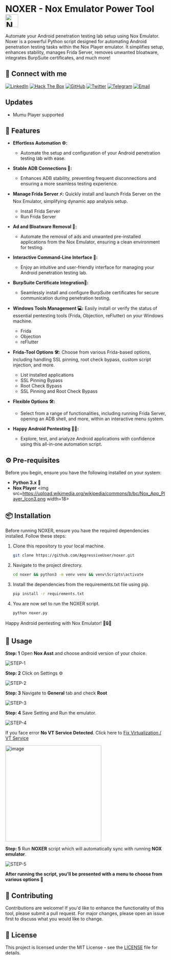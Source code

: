 
# NOXER - Nox Emulator Power Tool <img src="https://sergoot.ru/wp-content/uploads/2021/10/Nox-App-Player-nastrojki.png" alt="Nox Logo" width="40"/>

Automate your Android penetration testing lab setup using Nox Emulator. Noxer is a powerful Python script designed for automating Android penetration testing tasks within the Nox Player emulator. It simplifies setup, enhances stability, manages Frida Server, removes unwanted bloatware, integrates BurpSuite certificates, and much more!

## 👋 Connect with me

[![LinkedIn](https://img.shields.io/badge/-LinkedIn-blue?style=flat-square&logo=Linkedin&logoColor=white&link=https://www.linkedin.com/in/AggressiveUser/)](https://www.linkedin.com/in/AggressiveUser/) [![Hack The Box](https://img.shields.io/badge/-Hack%20The%20Box-green?style=flat-square&logo=hack-the-box&logoColor=white&link=https://app.hackthebox.com/profile/17569)](https://app.hackthebox.com/profile/17569) [![GitHub](https://img.shields.io/badge/-GitHub-black?style=flat-square&logo=github&link=https://github.com/AggressiveUser)](https://github.com/AggressiveUser) [![Twitter](https://img.shields.io/badge/-Twitter-blue?style=flat-square&logo=twitter&logoColor=white&link=https://twitter.com/AggressiveUserX)](https://twitter.com/AggressiveUserX) [![Telegram](https://img.shields.io/badge/-Telegram-blue?style=flat-square&logo=telegram&logoColor=white&link=https://t.me/AggressiveUser)](https://t.me/AggressiveUser) [![Email](https://img.shields.io/badge/-Email-red?style=flat-square&logo=Microsoft&logoColor=white&link=mailto:AggressiveUser@OutLook.com)](mailto:AggressiveUser@OutLook.com)

## Updates

- Mumu Player supported

## 🚀 Features

- **Effortless Automation ⚙️:**
  - Automate the setup and configuration of your Android penetration testing lab with ease.
- **Stable ADB Connections 📱:**
  - Enhances ADB stability, preventing frequent disconnections and ensuring a more seamless testing experience.
- **Manage Frida Server ⚡:**
  Quickly install and launch Frida Server on the Nox Emulator, simplifying dynamic app analysis setup.
  - Install Frida Server
  - Run Frida Server
- **Ad and Bloatware Removal 🚯:**
  - Automate the removal of ads and unwanted pre-installed applications from the Nox Emulator, ensuring a clean environment for testing.
- **Interactive Command-Line Interface 💬:**
  - Enjoy an intuitive and user-friendly interface for managing your Android penetration testing lab.
- **BurpSuite Certificate Integration🔐:**
  - Seamlessly install and configure BurpSuite certificates for secure communication during penetration testing.
- **Windows Tools Management 💻:**
 Easily install or verify the status of essential pentesting tools (Frida, Objection, reFlutter) on your Windows machine.
  - Frida
  - Objection
  - reFlutter
- **Frida-Tool Options 🛠️:**
   Choose from various Frida-based options, including handling SSL pinning, root check bypass, custom script injection, and more.
  - List installed applications
  - SSL Pinning Bypass
  - Root Check Bypass
  - SSL Pinning and Root Check Bypass

- **Flexible Options 🛠️:**
  - Select from a range of functionalities, including running Frida Server, opening an ADB shell, and more, within an interactive menu system.
- **Happy Android Pentesting 🕵️‍♂️:**
  - Explore, test, and analyze Android applications with confidence using this all-in-one automation script.

## ⚙️ Pre-requisites

Before you begin, ensure you have the following installed on your system:

- **Python 3.x** 🐍
- **Nox Player**  <img src=<https://upload.wikimedia.org/wikipedia/commons/b/bc/Nox_App_Player_Icon3.png> width=18>

## 📦 Installation

Before running NOXER, ensure you have the required dependencies installed. Follow these steps:

1. Clone this repository to your local machine.

    ```bash
    git clone https://github.com/AggressiveUser/noxer.git
    ```

2. Navigate to the project directory.

    ```bash
    cd noxer && python3 -m venv venv && venv\Scripts\activate
    ```

3. Install the dependencies from the requirements.txt file using pip.

    ```bash
    pip install -r requirements.txt
    ```

4. You are now set to run the NOXER script.

    ```bash
    python noxer.py
    ```

Happy Android pentesting with Nox Emulator! 📱🔒🐍

## 📝 Usage

 **Step: 1**  Open **Nox Asst** and choose android version of your choice.

<img src="https://i.ibb.co/xDpNZLj/STEP-1.png" alt="STEP-1" border="0"/>

**Step: 2** Click on Settings ⚙️

<img src="https://i.ibb.co/W3zdv96/STEP-2.png" alt="STEP-2" border="0" />

**Step: 3** Navigate to **General** tab and check **Root**

<img src="https://i.ibb.co/pLhx6z4/STEP-3.png" alt="STEP-3" border="0" />

**Step: 4** Save Setting and Run the emulator.

<img src="https://i.ibb.co/Ln3VvqP/STEP-4.png" alt="STEP-4" border="0" />

If you face error **No VT Service Detected**. Click here to [Fix Virtualization / VT Service](https://aggressiveuser.github.io/OnlineTools/FixVirtualization/)

<img src="https://i.ibb.co/vkHW4bj/image.png" width=300 alt="image" border="0" />

**Step: 5** Run **NOXER** script which will automatically sync with running **NOX emulator**.

<img src="https://i.ibb.co/sRPFS80/STEP-5.png" alt="STEP-5" border="0" />

**After running the script, you'll be presented with a menu to choose from various options  🫠**

## 🤝 Contributing

Contributions are welcome! If you'd like to enhance the functionality of this tool, please submit a pull request. For major changes, please open an issue first to discuss what you would like to change.

## 📄 License

This project is licensed under the MIT License - see the [LICENSE]() file for details.

